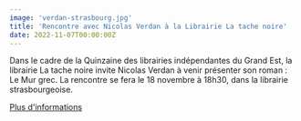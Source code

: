 ```yaml
---
image: 'verdan-strasbourg.jpg'
title: 'Rencontre avec Nicolas Verdan à la Librairie La tache noire'
date: 2022-11-07T00:00:00Z
---
```


<p>
  Dans le cadre de la Quinzaine des librairies indépendantes du Grand Est, la librairie La tache noire invite Nicolas Verdan à venir présenter son roman : Le Mur grec.
  La rencontre se fera le 18 novembre à 18h30, dans la librairie strasbourgeoise.<br/>
</p>
<p>
  <a
    href="https://www.blog813.com-2022-11/novembre-a-la-tache-noire.html"
    rel="noopener noreferrer"
    target="_blank"
  >
    Plus d'informations
  </a>
</p>


